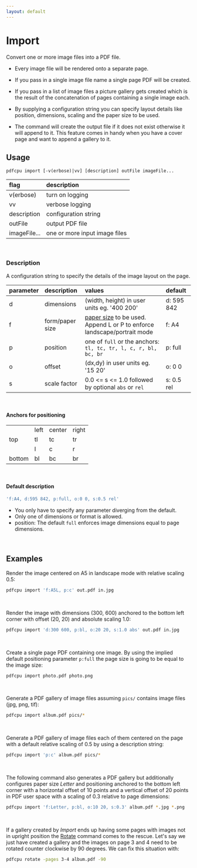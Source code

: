 ```yaml
---
layout: default
---
```


# Import

Convert one or more image files into a PDF file.

* Every image file will be rendered onto a separate page.

* If you pass in a single image file name a single page PDF will be created.
* If you pass in a list of image files a picture gallery gets created which is the result of the concatenation of pages containing a single image each.
* By supplying a configuration string you can specify layout details like position, dimensions, scaling and the paper size to be used.
* The command will create the output file if it does not exist otherwise it will append to it. This feature comes in handy when you have a cover page and want to append a gallery to it.

## Usage

```
pdfcpu import [-v(erbose)|vv] [description] outFile imageFile...
```

| flag         | description
|:-------------|:---------------
| v(erbose)    | turn on logging
| vv           | verbose logging
| description  | configuration string
| outFile      | output PDF file
| imageFile... | one or more input image files

<br>

### Description

A configuration string to specify the details of the image layout on the page.

| parameter | description     | values | default
|:----------|:----------------|:------|:-----------------------------------------------------------------
| d         | dimensions      | (width, height) in user units eg. '400 200'                    | d: 595 842
| f         | form/paper size | [paper size](../paper.md) to be used. Append L or P to enforce landscape/portrait mode| f: A4
| p         | position        | one of `full` or the anchors: `tl, tc, tr, l, c, r, bl, bc, br` | p: full
| o         | offset          | (dx,dy) in user units eg. '15 20'                             | o: 0 0
| s         | scale factor    | 0.0 <= s <= 1.0 followed by optional `abs` or `rel`           | s: 0.5 rel

<br>

#### Anchors for positioning

|||||
|-|-|-|-|
|       | left | center |right
|top    | tl   | tc     | tr
|       | l    | c      |  r
|bottom | bl   | bc     | br

<br>

#### Default description

```sh
'f:A4, d:595 842, p:full, o:0 0, s:0.5 rel'
```

* You only have to specify any parameter diverging from the default.
* Only one of dimensions or format is allowed.
* position: The default `full` enforces image dimensions equal to page dimensions.

<br>

## Examples

Render the image centered on A5 in landscape mode with relative scaling 0.5:
```sh
pdfcpu import 'f:A5L, p:c' out.pdf in.jpg
```
<br>

Render the image with dimensions (300, 600) anchored to the bottom left corner with offset (20, 20) and absolute scaling 1.0:
```sh
pdfcpu import 'd:300 600, p:bl, o:20 20, s:1.0 abs' out.pdf in.jpg
```
<br>

Create a single page PDF containing one image.
By using the implied default positioning parameter `p:full` the page size is going to be equal to the image size:

```sh
pdfcpu import photo.pdf photo.png
```
<br>

Generate a PDF gallery of image files assuming `pics/` contains image files (jpg, png, tif):

```sh
pdfcpu import album.pdf pics/*
```
<br>

Generate a PDF gallery of image files each of them centered on the page with a default relative scaling of 0.5 by using a description string:

```sh
pdfcpu import 'p:c' album.pdf pics/*
```
<br>

The following command also generates a PDF gallery but additionally configures paper size *Letter* and positioning anchored to the bottom left corner with a horizontal offset of 10 points and a vertical offset of 20 points in PDF user space with a scaling of 0.3 relative to page dimensions:

```sh
pdfcpu import 'f:Letter, p:bl, o:10 20, s:0.3' album.pdf *.jpg *.png
```
<br>

If a gallery created by *Import* ends up having some pages with images not in upright position the [Rotate](../core/rotate.md) command comes to the rescue. Let's say we just have created a gallery and the images on page 3 and 4 need to be rotated counter clockwise by 90 degrees. We can fix this situation with:

```sh
pdfcpu rotate -pages 3-4 album.pdf -90
```